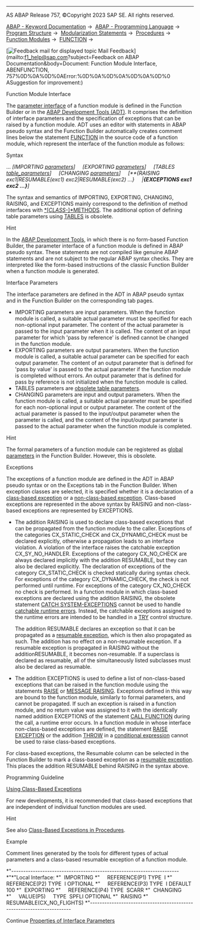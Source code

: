   

* * *

AS ABAP Release 757, ©Copyright 2023 SAP SE. All rights reserved.

[ABAP - Keyword Documentation](https://help.sap.com/doc/abapdocu_757_index_htm/7.57/en-US/abenabap.htm) →  [ABAP - Programming Language](https://help.sap.com/doc/abapdocu_757_index_htm/7.57/en-US/abenabap_reference.htm) →  [Program Structure](https://help.sap.com/doc/abapdocu_757_index_htm/7.57/en-US/abenabap_program_layout.htm) →  [Modularization Statements](https://help.sap.com/doc/abapdocu_757_index_htm/7.57/en-US/abenabap_language_modularization.htm) →  [Procedures](https://help.sap.com/doc/abapdocu_757_index_htm/7.57/en-US/abenabap_language_procedures.htm) →  [Function Modules](https://help.sap.com/doc/abapdocu_757_index_htm/7.57/en-US/abenabap_functions.htm) →  [FUNCTION](https://help.sap.com/doc/abapdocu_757_index_htm/7.57/en-US/abapfunction.htm) → 

 [![](Mail.gif?object=Mail.gif&sap-language=EN "Feedback mail for displayed topic") Mail Feedback](mailto:f1_help@sap.com?subject=Feedback on ABAP Documentation&body=Document: Function Module Interface, ABENFUNCTION, 757%0D%0A%0D%0AError:%0D%0A%0D%0A%0D%0A%0D%0
ASuggestion for improvement:)

Function Module Interface

The [parameter interface](https://help.sap.com/doc/abapdocu_757_index_htm/7.57/en-US/abenparameter_interface_glosry.htm "Glossary Entry") of a function module is defined in the Function Builder or in the [ABAP Development Tools (ADT)](https://help.sap.com/doc/abapdocu_757_index_htm/7.57/en-US/abenadt_glosry.htm "Glossary Entry"). It comprises the definition of interface parameters and the specification of exceptions that can be raised by a function module. ADT uses an editor with statements in ABAP pseudo syntax and the Function Builder automatically creates comment lines below the statement [FUNCTION](https://help.sap.com/doc/abapdocu_757_index_htm/7.57/en-US/abapfunction.htm) in the source code of a function module, which represent the interface of the function module as follows:

Syntax

... *\[*IMPORTING [parameters](https://help.sap.com/doc/abapdocu_757_index_htm/7.57/en-US/abenfunction_parameters.htm)*\]*
    *\[*EXPORTING [parameters](https://help.sap.com/doc/abapdocu_757_index_htm/7.57/en-US/abenfunction_parameters.htm)*\]*
    *\[*TABLES [table\_parameters](https://help.sap.com/doc/abapdocu_757_index_htm/7.57/en-US/abaptables_parameters_obsolete.htm)*\]*
    *\[*CHANGING [parameters](https://help.sap.com/doc/abapdocu_757_index_htm/7.57/en-US/abenfunction_parameters.htm)*\]*
    *\[**{*RAISING exc1*|*RESUMABLE(exc1) exc2*|*RESUMABLE(exc2) ...*}*
    *|**{*EXCEPTIONS exc1 exc2 ...*}**\]*

The syntax and semantics of IMPORTING, EXPORTING, CHANGING, RAISING, and EXCEPTIONS mainly correspond to the definition of method interfaces with [*\[*CLASS-*\]*METHODS](https://help.sap.com/doc/abapdocu_757_index_htm/7.57/en-US/abapmethods_general.htm). The additional option of defining table parameters using [TABLES](https://help.sap.com/doc/abapdocu_757_index_htm/7.57/en-US/abaptables_parameters_obsolete.htm) is obsolete.

Hint

In the [ABAP Development Tools](https://help.sap.com/doc/abapdocu_757_index_htm/7.57/en-US/abenadt_glosry.htm "Glossary Entry"), in which there is no form-based Function Builder, the parameter interface of a function module is defined in ABAP pseudo syntax. These statements are not compiled like genuine ABAP statements and are not subject to the regular ABAP syntax checks. They are interpreted like the form-based instructions of the classic Function Builder when a function module is generated.

Interface Parameters   

The interface parameters are defined in the ADT in ABAP pseudo syntax and in the Function Builder on the corresponding tab pages.

-   IMPORTING parameters are input parameters. When the function module is called, a suitable actual parameter must be specified for each non-optional input parameter. The content of the actual parameter is passed to the input parameter when it is called. The content of an input parameter for which 'pass by reference' is defined cannot be changed in the function module.
-   EXPORTING parameters are output parameters. When the function module is called, a suitable actual parameter can be specified for each output parameter. The content of an output parameter that is defined for 'pass by value' is passed to the actual parameter if the function module is completed without errors. An output parameter that is defined for pass by reference is not initialized when the function module is called.
-   TABLES parameters are [obsolete table parameters](https://help.sap.com/doc/abapdocu_757_index_htm/7.57/en-US/abaptables_parameters_obsolete.htm).
-   CHANGING parameters are input and output parameters. When the function module is called, a suitable actual parameter must be specified for each non-optional input or output parameter. The content of the actual parameter is passed to the input/output parameter when the parameter is called, and the content of the input/output parameter is passed to the actual parameter when the function module is completed.

Hint

The formal parameters of a function module can be registered as [global parameters](https://help.sap.com/doc/abapdocu_757_index_htm/7.57/en-US/abenglobal_parameters_obsolete.htm) in the Function Builder. However, this is obsolete.

Exceptions   

The exceptions of a function module are defined in the ADT in ABAP pseudo syntax or on the Exceptions tab in the Function Builder. When exception classes are selected, it is specified whether it is a declaration of a [class-based exception](https://help.sap.com/doc/abapdocu_757_index_htm/7.57/en-US/abenclass_based_exception_glosry.htm "Glossary Entry") or a [non-class-based exception](https://help.sap.com/doc/abapdocu_757_index_htm/7.57/en-US/abenexceptions_non_class.htm). Class-based exceptions are represented in the above syntax by RAISING and non-class-based exceptions are represented by EXCEPTIONS.

-   The addition RAISING is used to declare class-based exceptions that can be propagated from the function module to the caller. Exceptions of the categories CX\_STATIC\_CHECK and CX\_DYNAMIC\_CHECK must be declared explicitly, otherwise a propagation leads to an interface violation. A violation of the interface raises the catchable exception CX\_SY\_NO\_HANDLER. Exceptions of the category CX\_NO\_CHECK are always declared implicitly with the addition RESUMABLE, but they can also be declared explicitly. The declaration of exceptions of the category CX\_STATIC\_CHECK is checked statically during syntax check. For exceptions of the category CX\_DYNAMIC\_CHECK, the check is not performed until runtime. For exceptions of the category CX\_NO\_CHECK no check is performed. In a function module in which class-based exceptions are declared using the addition RAISING, the obsolete statement [CATCH SYSTEM-EXCEPTIONS](https://help.sap.com/doc/abapdocu_757_index_htm/7.57/en-US/abapcatch_sys.htm) cannot be used to handle [catchable runtime errors](https://help.sap.com/doc/abapdocu_757_index_htm/7.57/en-US/abencatchable_runtime_error_glosry.htm "Glossary Entry"). Instead, the catchable exceptions assigned to the runtime errors are intended to be handled in a [TRY](https://help.sap.com/doc/abapdocu_757_index_htm/7.57/en-US/abaptry.htm) control structure.
    
    The addition RESUMABLE declares an exception so that it can be propagated as a [resumable exception](https://help.sap.com/doc/abapdocu_757_index_htm/7.57/en-US/abenresumable_exception_glosry.htm "Glossary Entry"), which is then also propagated as such. The addition has no effect on a non-resumable exception. If a resumable exception is propagated in RAISING without the additionRESUMABLE, it becomes non-resumable. If a superclass is declared as resumable, all of the simultaneously listed subclasses must also be declared as resumable.
    
-   The addition EXCEPTIONS is used to define a list of non-class-based exceptions that can be raised in the function module using the statements [RAISE](https://help.sap.com/doc/abapdocu_757_index_htm/7.57/en-US/abapraise_exception.htm) or [MESSAGE RAISING](https://help.sap.com/doc/abapdocu_757_index_htm/7.57/en-US/abapmessage_raising.htm). Exceptions defined in this way are bound to the function module, similarly to formal parameters, and cannot be propagated. If such an exception is raised in a function module, and no return value was assigned to it with the identically named addition EXCEPTIONS of the statement [CALL FUNCTION](https://help.sap.com/doc/abapdocu_757_index_htm/7.57/en-US/abapcall_function.htm) during the call, a runtime error occurs. In a function module in whose interface non-class-based exceptions are defined, the statement [RAISE EXCEPTION](https://help.sap.com/doc/abapdocu_757_index_htm/7.57/en-US/abapraise_exception_class.htm) or the addition [THROW](https://help.sap.com/doc/abapdocu_757_index_htm/7.57/en-US/abenconditional_expression_result.htm) in a [conditional expression](https://help.sap.com/doc/abapdocu_757_index_htm/7.57/en-US/abenconditional_expressions.htm) cannot be used to raise class-based exceptions.

For class-based exceptions, the Resumable column can be selected in the Function Builder to mark a class-based exception as a [resumable exception](https://help.sap.com/doc/abapdocu_757_index_htm/7.57/en-US/abenresumable_exception_glosry.htm "Glossary Entry"). This places the addition RESUMABLE behind RAISING in the syntax above.

Programming Guideline

[Using Class-Based Exceptions](https://help.sap.com/doc/abapdocu_757_index_htm/7.57/en-US/abenclass_exception_guidl.htm "Guideline")

For new developments, it is recommended that class-based exceptions that are independent of individual function modules are used.

Hint

See also [Class-Based Exceptions in Procedures](https://help.sap.com/doc/abapdocu_757_index_htm/7.57/en-US/abenexceptions_procedures.htm).

Example

Comment lines generated by the tools for different types of actual parameters and a class-based resumable exception of a function module.

\*"----------------------------------------------------------------------
\*"\*"Local Interface:
\*"  IMPORTING
\*"     REFERENCE(P1) TYPE  I
\*"     REFERENCE(P2) TYPE  I OPTIONAL
\*"     REFERENCE(P3) TYPE  I DEFAULT 100
\*"  EXPORTING
\*"     REFERENCE(P4) TYPE  SCARR
\*"  CHANGING
\*"     VALUE(P5)     TYPE  SPFLI OPTIONAL
\*"  RAISING
\*"     RESUMABLE(CX\_NO\_FLIGHTS)
\*"----------------------------------------------------------------------

Continue
[Properties of Interface Parameters](https://help.sap.com/doc/abapdocu_757_index_htm/7.57/en-US/abenfunction_parameters.htm)